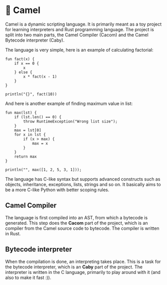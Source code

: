 # :camel: Camel

Camel is a dynamic scripting language. It is primarily meant as a toy project for learning interpreters and Rust programming language. The project is split into two main parts, the Camel Compiler (Cacom) and the Camel Bytecode interpreter (Caby).

The language is very simple, here is an example of calculating factorial:

```
fun fact(x) {
    if x == 0 {
        x
    } else {
        x * fact(x - 1)
    }
}

println("{}", fact(10))
```

And here is another example of finding maximum value in list:

```
fun max(lst) {
    if (lst.len() == 0) {
        throw RuntimeException("Wrong list size");
    }
    max = lst[0]
    for x in lst {
        if (x > max) {
            max = x
        }
    }
    return max
}

println("", max([1, 2, 5, 3, 1]));
```

The language has C-like syntax but supports advanced constructs such as objects, inheritance, exceptions, lists, strings and so on. It basically aims to be a more C-like Python with better scoping rules.

## Camel Compiler

The language is first compiled into an AST, from which a bytecode is generated. This step does the **Cacom** part of the project, which is an compiler from the Camel source code to bytecode. The compiler is written in Rust.

## Bytecode interpreter

When the compilation is done, an interpreting takes place. This is a task for the bytecode interpreter, which is an **Caby** part of the project. The interpreter is written in the C language, primarily to play around with it (and also to make it fast :)).
